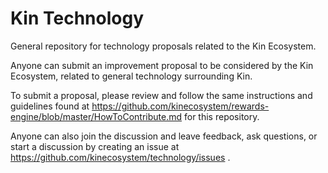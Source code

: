 # Kin Technology
General repository for technology proposals related to the Kin Ecosystem.

Anyone can submit an improvement proposal to be considered by the Kin Ecosystem, related to general technology surrounding Kin. 

To submit a proposal, please review and follow the same instructions and guidelines found at https://github.com/kinecosystem/rewards-engine/blob/master/HowToContribute.md for this repository.

Anyone can also join the discussion and leave feedback, ask questions, or start a discussion by creating an issue at https://github.com/kinecosystem/technology/issues .
